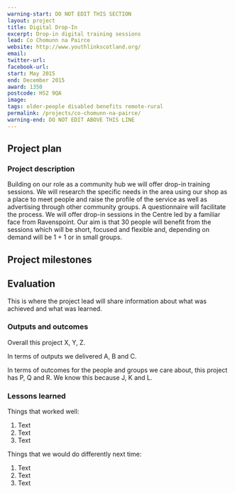 ```yaml
---
warning-start: DO NOT EDIT THIS SECTION
layout: project
title: Digital Drop-In
excerpt: Drop-in digital training sessions
lead: Co Chomunn na Pairce
website: http://www.youthlinkscotland.org/
email: 
twitter-url: 
facebook-url: 
start: May 2015
end: December 2015
award: 1350
postcode: HS2 9QA
image:
tags: older-people disabled benefits remote-rural
permalink: /projects/co-chomunn-na-pairce/
warning-end: DO NOT EDIT ABOVE THIS LINE
---
```


## Project plan

### Project description

Building on our role as a community hub we will offer drop-in training sessions. We will research the specific needs in the area using our shop as a place to meet people and raise the profile of the service as well as advertising through other community groups. A questionnaire will facilitate the process. We will offer drop-in sessions in the Centre led by a familiar face from Ravenspoint. Our aim is that 30 people will benefit from the sessions which will be short, focused and flexible and, depending on demand will be 1 + 1 or in small groups.


## Project milestones



## Evaluation

This is where the project lead will share information about what was achieved and what was learned.

### Outputs and outcomes

Overall this project X, Y, Z.

In terms of outputs we delivered A, B and C.

In terms of outcomes for the people and groups we care about, this project has P, Q and R. We know this because J, K and L.

### Lessons learned

Things that worked well:

1. Text
2. Text
3. Text

Things that we would do differently next time:

1. Text
2. Text
3. Text
